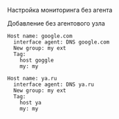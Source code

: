 Настройка мониторинга без агента

Добавление без агентового узла 

```
Host name: google.com
  interface agent: DNS google.com
  New group: my ext
  Tag:
    host goggle
    my: my
```

```
Host name: ya.ru
  interface agent: DNS ya.ru
  New group: my ext
  Tag:
    host ya
    my: my
```

